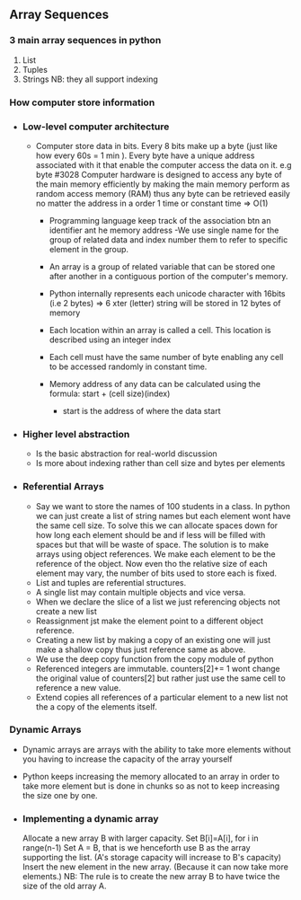 ## Array Sequences

### 3 main array sequences in python

1. List
2. Tuples
3. Strings
   NB: they all support indexing

### How computer store information

- ### Low-level computer architecture

  - Computer store data in bits. Every 8 bits make up a byte (just like how every 60s = 1 min ). Every byte have a unique address associated with it that enable the computer access the data on it. e.g byte #3028
    Computer hardware is designed to access any byte of the main memory efficiently by making the main memory perform as random access memory (RAM) thus any byte can be retrieved easily no matter the address in a order 1 time or constant time => O(1)

    - Programming language keep track of the association btn an identifier ant he memory address
      -We use single name for the group of related data and index number them to refer to specific element in the group.
    - An array is a group of related variable that can be stored one after another in a contiguous portion of the computer's memory.

    - Python internally represents each unicode character with 16bits (i.e 2 bytes) => 6 xter (letter) string will be stored in 12 bytes of memory
    - Each location within an array is called a cell. This location is described using an integer index
    - Each cell must have the same number of byte enabling any cell to be accessed randomly in constant time.
    - Memory address of any data can be calculated using the formula: start + (cell size)(index)
      - start is the address of where the data start

- ### Higher level abstraction

  - Is the basic abstraction for real-world discussion
  - Is more about indexing rather than cell size and bytes per elements

- ### Referential Arrays

  - Say we want to store the names of 100 students in a class. In python we can just create a list of string names but each element wont have the same cell size. To solve this we can allocate spaces down for how long each element should be and if less will be filled with spaces but that will be waste of space. The solution is to make arrays using object references. We make each element to be the reference of the object. Now even tho the relative size of each element may vary, the number of bits used to store each is fixed.
  - List and tuples are referential structures.
  - A single list may contain multiple objects and vice versa.
  - When we declare the slice of a list we just referencing objects not create a new list
  - Reassignment jst make the element point to a different object reference.
  - Creating a new list by making a copy of an existing one will just make a shallow copy thus just reference same as above.
  - We use the deep copy function from the copy module of python
  - Referenced integers are immutable. counters[2]+= 1 wont change the original value of counters[2] but rather just use the same cell to reference a new value.
  - Extend copies all references of a particular element to a new list not the a copy of the elements itself.

### Dynamic Arrays

- Dynamic arrays are arrays with the ability to take more elements without you having to increase the capacity of the array yourself
- Python keeps increasing the memory allocated to an array in order to take more element but is done in chunks so as not to keep increasing the size one by one.

- ### Implementing a dynamic array
  Allocate a new array B with larger capacity.
  Set B[i]=A[i], for i in range(n-1)
  Set A = B, that is we henceforth use B as the array supporting the list. (A's storage capacity will increase to B's capacity)
  Insert the new element in the new array. (Because it can now take more elements.)
  NB: The rule is to create the new array B to have twice the size of the old array A.
